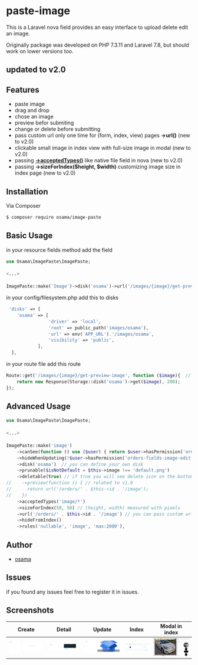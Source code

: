 # paste-image

This is a Laravel nova field provides an easy interface to upload delete edit an image. 

Originally package was developed on PHP 7.3.11 and Laravel 7.8, but should work on lower versions too.

## updated to v2.0

## Features
- paste image
- drag and drop
- chose an image 
- preview befor submiting
- change or delete before submitting
- pass custom url only one time for (form, index, view) pages __->url()__ (new to v2.0)
- clickable small image in index view with full-size image in modal (new to v2.0)
- passing __[->acceptedTypes()][link-acceptedTypes]__ like native file field in nova (new to v2.0)
- passing __->sizeForIndex($height, $width)__ customizing image size in index page (new to v2.0)


## Installation

Via Composer

```bash
$ composer require osama/image-paste
```

## Basic Usage

in your resource fields method add the field

```php
use Osama\ImagePaste\ImagePaste;

<...>

ImagePaste::make('Image')->disk('osama')->url('/images/{image}/get-preview-image'), // you can customize it now in v2.0
```

in your config/filesystem.php add this to disks

```php
 'disks' => [
    'osama' => [
                'driver' => 'local',
                'root' => public_path('images/osama'),
                'url' => env('APP_URL').'/images/osama',
                'visibility' => 'public',
            ],
  ],
```

in your route file add this route

```php
Route::get('/images/{image}/get-preview-image', function ($image){  // you can customize it now in v2.0
	return new Response(Storage::disk('osama')->get($image), 200);
});
```

## Advanced Usage

``` php
use Osama\ImagePaste\ImagePaste;

<...>

ImagePaste::make('image')
    ->canSee(function () use ($user) { return $user->hasPermission('orders-fields-image-see');})
    ->hideWhenUpdating(!$user->hasPermission('orders-fields-image-edit'))
    ->disk('osama')  // you can define your own disk
    ->prunable($isNotDefault = $this->image !== 'default.png')
    ->deletable(true) // if true you will see delete icon on the bottom right corner. make sure you make column nullable in you migration
//    ->preview(function () { // related to v1.0
//      return url('/orders/' . $this->id . '/image');
//    })
    ->acceptedTypes('image/*')
    ->sizeForIndex(50, 50) // (height, width) measured with pixels
    ->url('/orders/' . $this->id . '/image') // you can pass custom url to perview image
    ->hideFromIndex()
    ->rules('nullable', 'image', 'max:2000'),

```


## Author

- [osama][link-author]


## Issues
  if you found any issues feel free to register it in issues.
  
## Screenshots
   
Create | Detail | Update | Index | Modal in index
------------ | ------------- | ------------- | ------------- | -------------
 ![nova-responsive-detail-view](screenshots/creation.png) | ![nova-responsive-create-view](screenshots/detail.png)|  ![nova-responsive-delete-view](screenshots/update.png)|  ![nova-responsive-delete-view](screenshots/index.png)|  ![nova-responsive-delete-view](screenshots/full-size-image-in-modal-index-page.png)


[link-author]: https://github.com/osamaAbdullah
[link-acceptedTypes]: https://nova.laravel.com/docs/2.0/resources/file-fields.html#customizing-accepted-file-types
